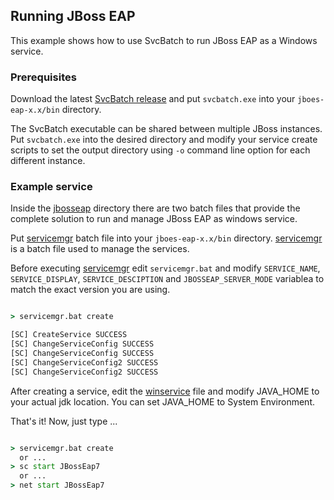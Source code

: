 ## Running JBoss EAP

This example shows how to use SvcBatch to run JBoss EAP
as a Windows service.

### Prerequisites

Download the latest [SvcBatch release](https://github.com/mturk/svcbatch/releases)
and put `svcbatch.exe` into your `jboes-eap-x.x/bin` directory.

The SvcBatch executable can be shared between multiple JBoss instances.
Put `svcbatch.exe` into the desired directory and modify
your service create scripts to set the output directory  using `-o`
command line option for each different instance.


### Example service

Inside the [jbosseap](jbosseap/) directory there are two batch files that
provide the complete solution to run and manage JBoss EAP as
windows service.


Put [servicemgr](jbosseap/servicemgr.bat)
batch file into your `jboes-eap-x.x/bin` directory.
[servicemgr](jbosseap/servicemgr.bat) is a batch file
used to manage the services.

Before executing [servicemgr](jbosseap/servicemgr.bat) edit `servicemgr.bat` and modify
`SERVICE_NAME`, `SERVICE_DISPLAY`, `SERVICE_DESCIPTION` and `JBOSSEAP_SERVER_MODE` variablea
to match the exact version you are using.

```cmd

> servicemgr.bat create

[SC] CreateService SUCCESS
[SC] ChangeServiceConfig SUCCESS
[SC] ChangeServiceConfig SUCCESS
[SC] ChangeServiceConfig2 SUCCESS
[SC] ChangeServiceConfig2 SUCCESS

```

After creating a service, edit the [winservice](jbosseap/winservice.bat)
file and modify JAVA_HOME to your actual jdk location. You can set JAVA_HOME to
System Environment.

That's it! Now, just type ...
```cmd

> servicemgr.bat create
  or ...
> sc start JBossEap7
  or ...
> net start JBossEap7

```
